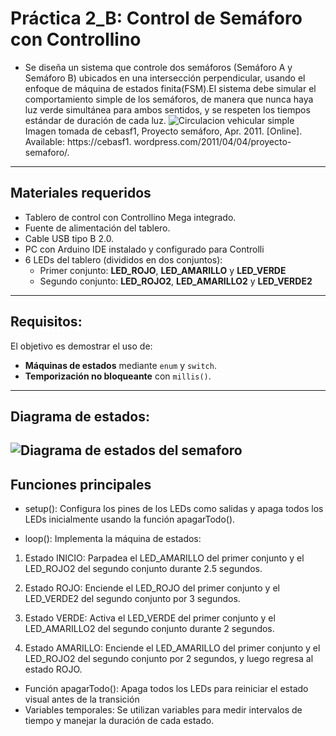 # Práctica 2_B: Control de Semáforo con Controllino 

-  Se diseña un sistema que controle dos semáforos (Semáforo A y Semáforo B) ubicados en una intersección perpendicular, usando el enfoque de máquina de estados finita(FSM).El sistema debe simular el comportamiento simple de los semáforos, de manera que nunca haya luz verde simultánea para ambos sentidos, y se respeten los tiempos estándar de duración  de cada luz.
![Circulacion vehicular simple ](image.png)
Imagen tomada de cebasf1, Proyecto semáforo, Apr. 2011. [Online]. Available: https://cebasf1.
wordpress.com/2011/04/04/proyecto-semaforo/.

---
## Materiales requeridos
- Tablero de control con Controllino Mega integrado.
- Fuente de alimentación del tablero.
- Cable USB tipo B 2.0.
- PC con Arduino IDE instalado y configurado para Controlli
- 6 LEDs del tablero (divididos en dos conjuntos):
  - Primer conjunto: **LED_ROJO**, **LED_AMARILLO** y **LED_VERDE**
  - Segundo conjunto: **LED_ROJO2**, **LED_AMARILLO2** y **LED_VERDE2**
---
## Requisitos:

El objetivo es demostrar el uso de:
- **Máquinas de estados** mediante `enum` y `switch`.
- **Temporización no bloqueante** con `millis()`.
---
## Diagrama de estados:
![Diagrama de estados del semaforo ](semaforo_estados.png)
---
## Funciones principales
- setup():
Configura los pines de los LEDs como salidas y apaga todos los LEDs inicialmente usando la función apagarTodo().

- loop():
Implementa la máquina de estados:

1. Estado INICIO:
Parpadea el LED_AMARILLO del primer conjunto y el LED_ROJO2 del segundo conjunto durante 2.5 segundos.

2. Estado ROJO:
Enciende el LED_ROJO del primer conjunto y el LED_VERDE2 del segundo conjunto por 3 segundos.

3. Estado VERDE:
Activa el LED_VERDE del primer conjunto y el LED_AMARILLO2 del segundo conjunto durante 2 segundos.

3. Estado AMARILLO:
Enciende el LED_AMARILLO del primer conjunto y el LED_ROJO2 del segundo conjunto por 2 segundos, y luego regresa al estado ROJO.

- Función apagarTodo():
Apaga todos los LEDs para reiniciar el estado visual antes de la transición
- Variables temporales:
Se utilizan variables para medir intervalos de tiempo y manejar la duración de cada estado.
